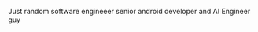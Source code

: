 Just random software engineeer senior android developer and AI Engineer guy

<!---
rizkirakasiwi/rizkirakasiwi is a ✨ special ✨ repository because its `README.md` (this file) appears on your GitHub profile.
You can click the Preview link to take a look at your changes.
--->

